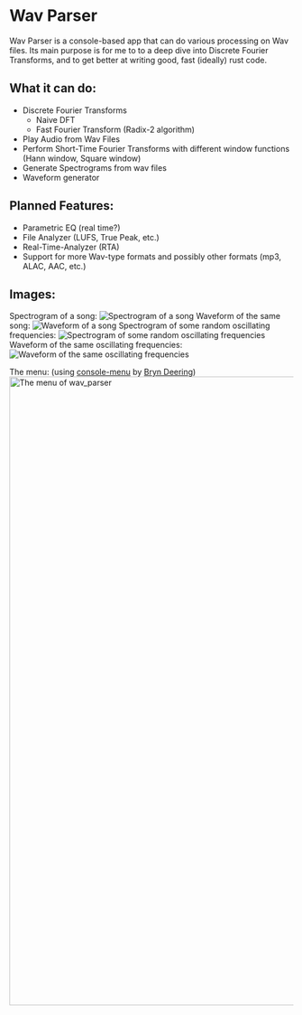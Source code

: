 # Wav Parser

Wav Parser is a console-based app that can do various processing on Wav files. Its main purpose is for me to to a deep dive into Discrete Fourier Transforms, and to get better at writing good, fast (ideally) rust code.

## What it can do:
* Discrete Fourier Transforms
    * Naive DFT
    * Fast Fourier Transform (Radix-2 algorithm)
* Play Audio from Wav Files
* Perform Short-Time Fourier Transforms with different window functions (Hann window, Square window)
* Generate Spectrograms from wav files
* Waveform generator

## Planned Features:
* Parametric EQ (real time?)
* File Analyzer (LUFS, True Peak, etc.)
* Real-Time-Analyzer (RTA)
* Support for more Wav-type formats and possibly other formats (mp3, ALAC, AAC, etc.)

## Images:

Spectrogram of a song:
![Spectrogram of a song](https://github.com/user-attachments/assets/eb9e5d96-d65a-440f-abde-c98774055e67)
Waveform of the same song:
![Waveform of a song](https://github.com/user-attachments/assets/09c471ac-299b-40bc-bc2a-6353cd6d70cf)
Spectrogram of some random oscillating frequencies:
![Spectrogram of some random oscillating frequencies](https://github.com/user-attachments/assets/4fed4616-fd85-4656-9cb4-2af9f1fbc74c)
Waveform of the same oscillating frequencies:
![Waveform of the same oscillating frequencies](https://github.com/user-attachments/assets/d57da608-e608-4482-bbbc-f5595f1e4025)


The menu: (using [console-menu](https://github.com/Bdeering1/console-menu) by [Bryn Deering](https://github.com/Bdeering1))
<img width="1113" alt="The menu of wav_parser" src="https://github.com/user-attachments/assets/035fd9ba-bff6-46b7-895a-3f5f76ad42af" />

